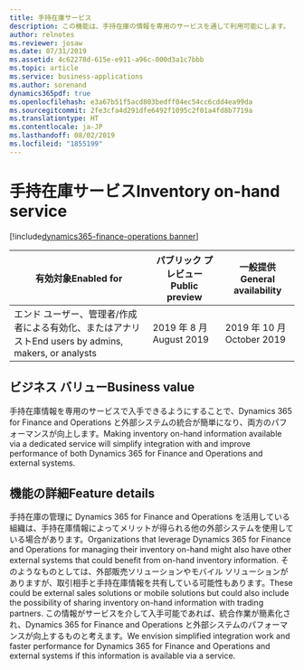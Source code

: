 ```yaml
---
title: 手持在庫サービス
description: この機能は、手持在庫の情報を専用のサービスを通して利用可能にします。
author: relnotes
ms.reviewer: josaw
ms.date: 07/31/2019
ms.assetid: 4c62278d-615e-e911-a96c-000d3a1c7bbb
ms.topic: article
ms.service: business-applications
ms.author: sorenand
dynamics365pdf: true
ms.openlocfilehash: e3a67b51f5acd803bedff04ec54cc6cdd4ea99da
ms.sourcegitcommit: 2fe3cfa4d291dfe6492f1095c2f01a4fd8b7719a
ms.translationtype: HT
ms.contentlocale: ja-JP
ms.lasthandoff: 08/02/2019
ms.locfileid: "1855199"
---
```

# <a name="inventory-on-hand-service"></a><span data-ttu-id="e7276-103">手持在庫サービス</span><span class="sxs-lookup"><span data-stu-id="e7276-103">Inventory on-hand service</span></span>
[!include[dynamics365-finance-operations banner](../includes/dynamics365-finance-operations.md)]

| <span data-ttu-id="e7276-104">有効対象</span><span class="sxs-lookup"><span data-stu-id="e7276-104">Enabled for</span></span>    |  <span data-ttu-id="e7276-105">パブリック プレビュー</span><span class="sxs-lookup"><span data-stu-id="e7276-105">Public preview</span></span> | <span data-ttu-id="e7276-106">一般提供</span><span class="sxs-lookup"><span data-stu-id="e7276-106">General availability</span></span> | 
| ---------- | ---------- |---------- |
|<span data-ttu-id="e7276-107">エンド ユーザー、管理者/作成者による有効化、またはアナリスト</span><span class="sxs-lookup"><span data-stu-id="e7276-107">End users by admins, makers, or analysts</span></span>|<span data-ttu-id="e7276-108">2019 年 8 月</span><span class="sxs-lookup"><span data-stu-id="e7276-108">August 2019</span></span>| <span data-ttu-id="e7276-109">2019 年 10 月</span><span class="sxs-lookup"><span data-stu-id="e7276-109">October 2019</span></span>|


## <a name="business-value"></a><span data-ttu-id="e7276-110">ビジネス バリュー</span><span class="sxs-lookup"><span data-stu-id="e7276-110">Business value</span></span>
<!-- bv start -->
<span data-ttu-id="e7276-111">手持在庫情報を専用のサービスで入手できるようにすることで、Dynamics 365 for Finance and Operations と外部システムの統合が簡単になり、両方のパフォーマンスが向上します。</span><span class="sxs-lookup"><span data-stu-id="e7276-111">Making inventory on-hand information available via a dedicated service will simplify integration with and improve performance of both Dynamics 365 for Finance and Operations and external systems.</span></span>
<!-- bv end -->



## <a name="feature-details"></a><span data-ttu-id="e7276-112">機能の詳細</span><span class="sxs-lookup"><span data-stu-id="e7276-112">Feature details</span></span>
<!--feature detail start -->
<span data-ttu-id="e7276-113">手持在庫の管理に Dynamics 365 for Finance and Operations を活用している組織は、手持在庫情報によってメリットが得られる他の外部システムを使用している場合があります。</span><span class="sxs-lookup"><span data-stu-id="e7276-113">Organizations that leverage Dynamics 365 for Finance and Operations for managing their inventory on-hand might also have other external systems that could benefit from on-hand inventory information.</span></span> <span data-ttu-id="e7276-114">そのようなものとしては、外部販売ソリューションやモバイル ソリューションがありますが、取引相手と手持在庫情報を共有している可能性もあります。</span><span class="sxs-lookup"><span data-stu-id="e7276-114">These could be external sales solutions or mobile solutions but could also include the possibility of sharing inventory on-hand information with trading partners.</span></span> <span data-ttu-id="e7276-115">この情報がサービスを介して入手可能であれば、統合作業が簡素化され、Dynamics 365 for Finance and Operations と外部システムのパフォーマンスが向上するものと考えます。</span><span class="sxs-lookup"><span data-stu-id="e7276-115">We envision simplified integration work and faster performance for Dynamics 365 for Finance and Operations and external systems if this information is available via a service.</span></span>
<!--feature detail end -->











